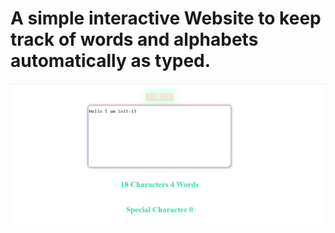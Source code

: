 # A simple interactive Website to keep track of words and alphabets automatically as typed.

![Screenshot](Screenshot_2.png)
